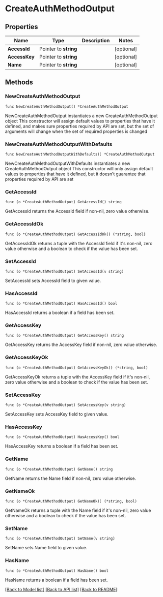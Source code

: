# CreateAuthMethodOutput

## Properties

Name | Type | Description | Notes
------------ | ------------- | ------------- | -------------
**AccessId** | Pointer to **string** |  | [optional] 
**AccessKey** | Pointer to **string** |  | [optional] 
**Name** | Pointer to **string** |  | [optional] 

## Methods

### NewCreateAuthMethodOutput

`func NewCreateAuthMethodOutput() *CreateAuthMethodOutput`

NewCreateAuthMethodOutput instantiates a new CreateAuthMethodOutput object
This constructor will assign default values to properties that have it defined,
and makes sure properties required by API are set, but the set of arguments
will change when the set of required properties is changed

### NewCreateAuthMethodOutputWithDefaults

`func NewCreateAuthMethodOutputWithDefaults() *CreateAuthMethodOutput`

NewCreateAuthMethodOutputWithDefaults instantiates a new CreateAuthMethodOutput object
This constructor will only assign default values to properties that have it defined,
but it doesn't guarantee that properties required by API are set

### GetAccessId

`func (o *CreateAuthMethodOutput) GetAccessId() string`

GetAccessId returns the AccessId field if non-nil, zero value otherwise.

### GetAccessIdOk

`func (o *CreateAuthMethodOutput) GetAccessIdOk() (*string, bool)`

GetAccessIdOk returns a tuple with the AccessId field if it's non-nil, zero value otherwise
and a boolean to check if the value has been set.

### SetAccessId

`func (o *CreateAuthMethodOutput) SetAccessId(v string)`

SetAccessId sets AccessId field to given value.

### HasAccessId

`func (o *CreateAuthMethodOutput) HasAccessId() bool`

HasAccessId returns a boolean if a field has been set.

### GetAccessKey

`func (o *CreateAuthMethodOutput) GetAccessKey() string`

GetAccessKey returns the AccessKey field if non-nil, zero value otherwise.

### GetAccessKeyOk

`func (o *CreateAuthMethodOutput) GetAccessKeyOk() (*string, bool)`

GetAccessKeyOk returns a tuple with the AccessKey field if it's non-nil, zero value otherwise
and a boolean to check if the value has been set.

### SetAccessKey

`func (o *CreateAuthMethodOutput) SetAccessKey(v string)`

SetAccessKey sets AccessKey field to given value.

### HasAccessKey

`func (o *CreateAuthMethodOutput) HasAccessKey() bool`

HasAccessKey returns a boolean if a field has been set.

### GetName

`func (o *CreateAuthMethodOutput) GetName() string`

GetName returns the Name field if non-nil, zero value otherwise.

### GetNameOk

`func (o *CreateAuthMethodOutput) GetNameOk() (*string, bool)`

GetNameOk returns a tuple with the Name field if it's non-nil, zero value otherwise
and a boolean to check if the value has been set.

### SetName

`func (o *CreateAuthMethodOutput) SetName(v string)`

SetName sets Name field to given value.

### HasName

`func (o *CreateAuthMethodOutput) HasName() bool`

HasName returns a boolean if a field has been set.


[[Back to Model list]](../README.md#documentation-for-models) [[Back to API list]](../README.md#documentation-for-api-endpoints) [[Back to README]](../README.md)


